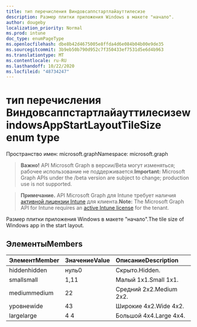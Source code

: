 ```yaml
---
title: тип перечисления Виндовсаппстартлайауттилесизе
description: Размер плитки приложения Windows в макете "начало".
author: dougeby
localization_priority: Normal
ms.prod: intune
doc_type: enumPageType
ms.openlocfilehash: dbe8b42d4675005e8ffda4d6e084b04b00e9de35
ms.sourcegitcommit: 3b9eb50b790d952c7f350433ef7531d5e6d4b963
ms.translationtype: MT
ms.contentlocale: ru-RU
ms.lasthandoff: 10/22/2020
ms.locfileid: "48734247"
---
```

# <a name="windowsappstartlayouttilesize-enum-type"></a><span data-ttu-id="634b4-103">тип перечисления Виндовсаппстартлайауттилесизе</span><span class="sxs-lookup"><span data-stu-id="634b4-103">windowsAppStartLayoutTileSize enum type</span></span>

<span data-ttu-id="634b4-104">Пространство имен: microsoft.graph</span><span class="sxs-lookup"><span data-stu-id="634b4-104">Namespace: microsoft.graph</span></span>

> <span data-ttu-id="634b4-105">**Важно!** API Microsoft Graph в версии/Beta могут изменяться; рабочее использование не поддерживается.</span><span class="sxs-lookup"><span data-stu-id="634b4-105">**Important:** Microsoft Graph APIs under the /beta version are subject to change; production use is not supported.</span></span>

> <span data-ttu-id="634b4-106">**Примечание.** API Microsoft Graph для Intune требует наличия [активной лицензии Intune](https://go.microsoft.com/fwlink/?linkid=839381) для клиента.</span><span class="sxs-lookup"><span data-stu-id="634b4-106">**Note:** The Microsoft Graph API for Intune requires an [active Intune license](https://go.microsoft.com/fwlink/?linkid=839381) for the tenant.</span></span>

<span data-ttu-id="634b4-107">Размер плитки приложения Windows в макете "начало".</span><span class="sxs-lookup"><span data-stu-id="634b4-107">The tile size of Windows app in the start layout.</span></span>

## <a name="members"></a><span data-ttu-id="634b4-108">Элементы</span><span class="sxs-lookup"><span data-stu-id="634b4-108">Members</span></span>
|<span data-ttu-id="634b4-109">Элемент</span><span class="sxs-lookup"><span data-stu-id="634b4-109">Member</span></span>|<span data-ttu-id="634b4-110">Значение</span><span class="sxs-lookup"><span data-stu-id="634b4-110">Value</span></span>|<span data-ttu-id="634b4-111">Описание</span><span class="sxs-lookup"><span data-stu-id="634b4-111">Description</span></span>|
|:---|:---|:---|
|<span data-ttu-id="634b4-112">hidden</span><span class="sxs-lookup"><span data-stu-id="634b4-112">hidden</span></span>|<span data-ttu-id="634b4-113">нуль</span><span class="sxs-lookup"><span data-stu-id="634b4-113">0</span></span>|<span data-ttu-id="634b4-114">Скрыто.</span><span class="sxs-lookup"><span data-stu-id="634b4-114">Hidden.</span></span>|
|<span data-ttu-id="634b4-115">small</span><span class="sxs-lookup"><span data-stu-id="634b4-115">small</span></span>|<span data-ttu-id="634b4-116">1,1</span><span class="sxs-lookup"><span data-stu-id="634b4-116">1</span></span>|<span data-ttu-id="634b4-117">Малый 1x1.</span><span class="sxs-lookup"><span data-stu-id="634b4-117">Small 1x1.</span></span>|
|<span data-ttu-id="634b4-118">medium</span><span class="sxs-lookup"><span data-stu-id="634b4-118">medium</span></span>|<span data-ttu-id="634b4-119">2</span><span class="sxs-lookup"><span data-stu-id="634b4-119">2</span></span>|<span data-ttu-id="634b4-120">Средний 2x2.</span><span class="sxs-lookup"><span data-stu-id="634b4-120">Medium 2x2.</span></span>|
|<span data-ttu-id="634b4-121">уровне</span><span class="sxs-lookup"><span data-stu-id="634b4-121">wide</span></span>|<span data-ttu-id="634b4-122">4</span><span class="sxs-lookup"><span data-stu-id="634b4-122">3</span></span>|<span data-ttu-id="634b4-123">Широкие 4x2.</span><span class="sxs-lookup"><span data-stu-id="634b4-123">Wide 4x2.</span></span>|
|<span data-ttu-id="634b4-124">large</span><span class="sxs-lookup"><span data-stu-id="634b4-124">large</span></span>|<span data-ttu-id="634b4-125">4 </span><span class="sxs-lookup"><span data-stu-id="634b4-125">4</span></span>|<span data-ttu-id="634b4-126">Большой 4x4.</span><span class="sxs-lookup"><span data-stu-id="634b4-126">Large 4x4.</span></span>|






